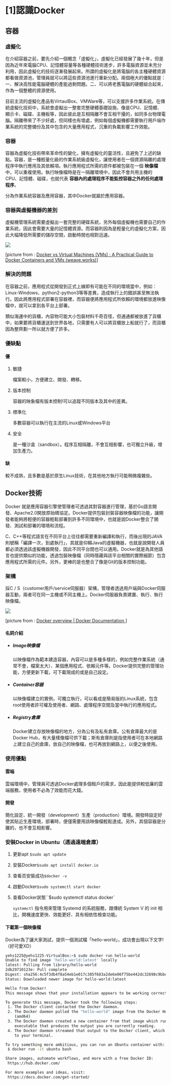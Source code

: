 # [1]認識Docker 

## 容器

### 虛擬化

在介紹容器之前，要先介紹一個概念「虛擬化」，虛擬化已經發展了幾十年，但是因為近年來電腦CPU、記憶體容量等各種硬體技術進步，許多電腦資源並未充分利用，因此虛擬化的技術逐漸發展起來。所謂的虛擬化是將電腦的各主種硬體資源都看做資源池，管理員就可以將這些資源池進行重新分配。兩個極大的優點就是：一、解決高性能電腦硬體的產能過剩問題。二、可以將老舊電腦的硬體組合起來，作為一個整體的資源使用。

目前主流的虛擬化產品有VirtaulBox、VMWare等，可以支援許多作業系統。在傳統虛擬化技術中，系統會虛擬出一整套完整硬體基礎設施，像是CPU、記憶體、顯示卡、磁碟、主機板等，因此彼此是互相隔離不會互相干擾的，如同多台物理電腦。隔離帶來了不少好處，但同樣也有壞處，例如每個虛擬機都需要執行用戶端作業系統的完整備份及其中包含的大量應用程式，沉重的負載影響工作效能。

### 容器

容器為虛擬化技術帶來革命性的變化，擁有虛擬化的靈活性，且避免了上述的缺點。容器，是一種輕量化級的作業系統級虛擬化，讓使用者在一個資源隔離的處理程序中執行應用及其依賴項。執行應用程式所需的原件都被包裝在一個 **映像檔**中，可以重複使用。執行映像檔時是在一隔離環境中，因此不會共用主機的CPU、記憶體、磁碟，也就代表 **容器內的處理程序不能監控容器之外的任何處理程序**。

分為作業系統容器及應用容器，其中Docker就屬於應用容器。

### 容器與虛擬機器的差別

虛擬機管理系統需要虛擬出一套完整的硬碟系統，另外每個虛擬機也需要自己的作業系統，因此會需要大量的記憶體資源。而容器則因為是輕量化的虛擬化方案，因此大幅降低所需要的儲存空間，啟動時間也相對迅速。

![](https://images.contentstack.io/v3/assets/blt300387d93dabf50e/bltb6200bc085503718/5e1f209a63d1b6503160c6d5/containers-vs-virtual-machines.jpg)

[picture from : [Docker vs Virtual Machines (VMs) : A Practical Guide to Docker Containers and VMs (weave.works)](https://www.weave.works/blog/a-practical-guide-to-choosing-between-docker-containers-and-vms)]



### 解決的問題

在容器之前，應用程式從開發到正式上線即有可能在不同的環境當中，例如：Linux-Windows、python2-python3等等差異，造成執行上的錯誤甚至無法執行。因此將應用程式部署在容器裡，而容器便將應用程式所依賴的環境都放進映像檔中，就可以拿到各平台上部署。

類似海運中的貨櫃，內容物可能大小包裝材料千奇百怪，但通通都被放進了貨櫃中，如果要將貨櫃運送到世界各地，只需要有人可以將貨櫃放上船就行了，而貨櫃因為整齊劃一所以就方便了許多。

### 優缺點

#### 優

1. 敏捷

   檔案較小，方便建立、開發、轉移。

2. 版本控制

   容器的映象檔有版本控制!可以追蹤不同版本及其中的差異。

3. 標準化

   多數容器可以執行在主流的Linux或Windows平台

4. 安全

   是一種沙盒（sandbox）。程序互相隔離，不會互相影響，也可獨立升級，增加生產力。

#### 缺

較不成熟，且多數是基於原生Linux技術，在其他地方執行可能稍微複雜些。

## Docker技術

Docker 就是應用容器引擎使管理者可透過其對容器進行管理，基於Go語言開發、Apache2.0開放原始碼協定。Docker提供包裝封裝容器映像檔的功能，讓開發者能夠將輕便的容器輕鬆部署到許多不同環境中，也就是說Docker整合了開發、測試和部署的環境和流程。

C、C++等程式語言在不同平台上往往都需要重新編譯和執行，而後出現的JAVA則號稱「編譯一次，到處執行」，其就是仰賴Java的虛擬機器，也就是說開發人員都必須透過該虛擬機器開發，因此不同平台間也可以通用。Docker就是為其他語言也提供類似的功能，透過包裝映像檔（同時隱藏與該平台相關的實際細節）包含應用程式所需的元件。另外，更棒的是也整合了像是Git的版本控制功能。

### 架構

採C / S（customer用戶/service伺服器）架構，管理者透過用戶端與Docker伺服器互動，兩者可在同一主機或不同主機上。Docker伺服器負責建置、執行、執行映像檔。

![](https://docs.docker.com/engine/images/architecture.svg)



[picture from : [Docker overview | Docker Documentation ](https://docs.docker.com/get-started/overview/)]

#### 名詞介紹

- ##### Image映像檔

  以映像檔作為範本建造容器，內容可以是多種多樣的，例如完整作業系統（通常不會，檔案太大）、某個應用程式、依賴元件等。Docker提供完整的管理功能，方便更新下載，可下載現成的或是自己設定。

- ##### Container容器

  以映像檔建立的實例，可獨立執行，可以看成是簡易版的Linux系統，包含root使用者許可權及使用者、網路、處理程序空間及當中執行的應用程式。

- ##### Registry倉庫

  Docker建立存放映像檔的地方，分為公有及私有倉庫。公有倉庫最大的是Docker Hub，有大量樣像檔可供下載；斯有倉庫則是指使用者可在本地網路上建立自己的倉庫，放自己的映像檔，也可再放到網路上，以便之後使用。



### 使用優點

#### 雲端

雲端環境中，管理員可透過Docker處理多個租戶的需求，因此能提供較低廉的雲端服務，使用者不必為了效能而花大錢。

#### 開發

簡化設定、統一開發（development）生產（production）環境。開發時設定好使其貼近生產環境，部署時，便僅需要用該映像檔輕鬆達成。另外，其個容器是分離的，也不會互相影響。



### 安裝Docker in Ubuntu（透過遠端倉庫）

1. 更新apt `$sudo apt update`

2. 安裝Docker`$sudo apt install docker.io`

3. 查看否安裝成功`$docker -v`

4. 啟動Docker`$sudo systemctl start docker `

5. 查看Docker狀態``$sudo systemctl status docker`

   `systemctl` 指令用來管理 Systemd 的系統服務，跟傳統 System V 的 init 相比，開機速度更快、效能更好、具有相依性檢查功能。



#### 下載第一個映像檔

Docker為了讓大家測試，提供一個測試檔「hello-world」，成功會出現以下文字!（好可愛XD）

```bash
yehs1225@yehs1225-VirtualBox:~$ sudo docker run hello-world
Unable to find image 'hello-world:latest' locally
latest: Pulling from library/hello-world
2db29710123e: Pull complete 
Digest: sha256:4c5f3db4f8a54eb1e017c385f683a2de6e06f75be442dc32698c9bbe6c861edd
Status: Downloaded newer image for hello-world:latest

Hello from Docker!
This message shows that your installation appears to be working correctly.

To generate this message, Docker took the following steps:
 1. The Docker client contacted the Docker daemon.
 2. The Docker daemon pulled the "hello-world" image from the Docker Hub.
    (amd64)
 3. The Docker daemon created a new container from that image which runs the
    executable that produces the output you are currently reading.
 4. The Docker daemon streamed that output to the Docker client, which sent it
    to your terminal.

To try something more ambitious, you can run an Ubuntu container with:
 $ docker run -it ubuntu bash

Share images, automate workflows, and more with a free Docker ID:
 https://hub.docker.com/

For more examples and ideas, visit:
 https://docs.docker.com/get-started/
```

